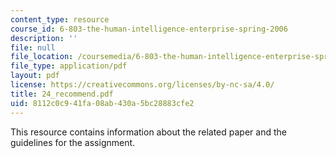 ```yaml
---
content_type: resource
course_id: 6-803-the-human-intelligence-enterprise-spring-2006
description: ''
file: null
file_location: /coursemedia/6-803-the-human-intelligence-enterprise-spring-2006/8112c0c941fa08ab430a5bc28883cfe2_24_recommend.pdf
file_type: application/pdf
layout: pdf
license: https://creativecommons.org/licenses/by-nc-sa/4.0/
title: 24_recommend.pdf
uid: 8112c0c9-41fa-08ab-430a-5bc28883cfe2
---
```

This resource contains information about the related paper and the guidelines for the assignment.
